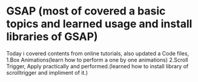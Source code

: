 # GSAP (most of covered a basic topics and learned usage and install libraries of GSAP)
Today i covered contents from online tutorials, also updated a Code files,
1.Box Animations(learn how to perform a one by one animations)
2.Scroll Trigger, Apply practically and performed.(learned how to install library of scrolltrigger and impliment of it.)
